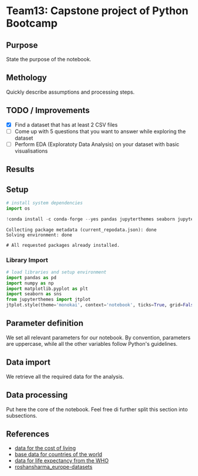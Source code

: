 # Team13: Capstone project of Python Bootcamp

## Purpose

State the purpose of the notebook.

## Methology

Quickly describe assumptions and processing steps.

## TODO / Improvements

* [x] Find a dataset that has at least 2 CSV files
* [ ] Come up with 5 questions that you want to answer while exploring the dataset
* [ ] Perform EDA (Exploratoty Data Analysis) on your dataset with basic visualisations

## Results

## Setup


```python
# install system dependencies
import os

!conda install -c conda-forge --yes pandas jupyterthemes seaborn jupyter_contrib_nbextensions pandoc
```

    Collecting package metadata (current_repodata.json): done
    Solving environment: done
    
    # All requested packages already installed.
    


### Library Import


```python
# load libraries and setup environment
import pandas as pd
import numpy as np
import matplotlib.pyplot as plt
import seaborn as sns
from jupyterthemes import jtplot
jtplot.style(theme='monokai', context='notebook', ticks=True, grid=False)
```

## Parameter definition

We set all relevant parameters for our notebook. By convention, parameters are uppercase, while all the other variables follow Python's guidelines.

## Data import
We retrieve all the required data for the analysis.

## Data processing
Put here the core of the notebook. Feel free di further split this section into subsections.

## References

* [data for the cost of living](https://www.kaggle.com/andytran11996/cost-of-living/)
* [base data for countries of the world](https://www.kaggle.com/fernandol/countries-of-the-world)
* [data for life expectancy from the WHO](https://www.kaggle.com/kumarajarshi/life-expectancy-who)
* [roshansharma_europe-datasets](https://www.kaggle.com/roshansharma/europe-datasets)
